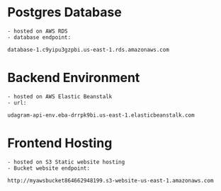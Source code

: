 # Postgres Database

    - hosted on AWS RDS
    - database endpoint:

`database-1.c9yipu3gzpbi.us-east-1.rds.amazonaws.com`

# Backend Environment

    - hosted on AWS Elastic Beanstalk
    - url:

`udagram-api-env.eba-drrpk9bi.us-east-1.elasticbeanstalk.com`

# Frontend Hosting

    - hosted on S3 Static website hosting
    - Bucket website endpoint:

`http://myawsbucket864662948199.s3-website-us-east-1.amazonaws.com`
